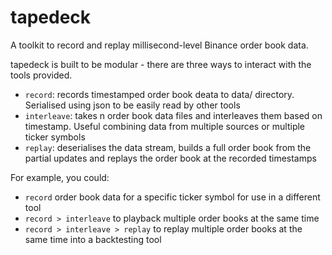 # tapedeck

A toolkit to record and replay millisecond-level Binance order book data.

tapedeck is built to be modular - there are three ways to interact with the tools provided.

- `record`: records timestamped order book deata to data/ directory. Serialised using json to be easily read by other tools
- `interleave`: takes n order book data files and interleaves them based on timestamp. Useful combining data from multiple sources or multiple ticker symbols
- `replay`: deserialises the data stream, builds a full order book from the partial updates and replays the order book at the recorded timestamps

For example, you could:
- `record` order book data for a specific ticker symbol for use in a different tool
- `record > interleave` to playback multiple order books at the same time
- `record > interleave > replay` to replay multiple order books at the same time into a backtesting tool